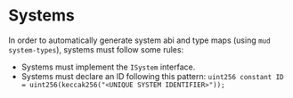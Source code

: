 # Systems

In order to automatically generate system abi and type maps (using `mud system-types`), systems must follow some rules:

- Systems must implement the `ISystem` interface.
- Systems must declare an ID following this pattern: `uint256 constant ID = uint256(keccak256("<UNIQUE SYSTEM IDENTIFIER>"));`
